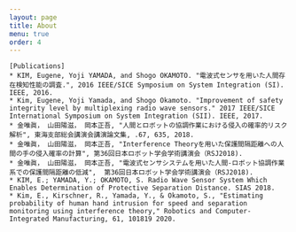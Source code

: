 ```yaml
---
layout: page
title: About
menu: true
order: 4
---
```

    [Publications]
    * KIM, Eugene, Yoji YAMADA, and Shogo OKAMOTO. "電波式センサを用いた人間存在検知性能の調査.", 2016 IEEE/SICE Symposium on System Integration (SI). IEEE, 2016.
    * Kim, Eugene, Yoji Yamada, and Shogo Okamoto. "Improvement of safety integrity level by multiplexing radio wave sensors." 2017 IEEE/SICE International Symposium on System Integration (SII). IEEE, 2017.
    * 金唯眞， 山田陽滋， 岡本正吾, "人間とロボットの協調作業における侵入の確率的リスク解析", 東海支部総会講演会講演論文集, .67, 635, 2018.  
    * 金唯眞， 山田陽滋， 岡本正吾, "Interference Theoryを用いた保護間隔距離への人間の手の侵入確率の計算", 第36回日本ロボット学会学術講演会（RSJ2018).  
    * 金唯眞， 山田陽滋， 岡本正吾, "電波式センサシステムを用いた人間-ロボット協調作業系での保護間隔距離の低減",  第36回日本ロボット学会学術講演会（RSJ2018).  
    * KIM, E.; YAMADA, Y.; OKAMOTO, S. Radio Wave Sensor System Which Enables Determination of Protective Separation Distance. SIAS 2018.  
    * Kim, E., Kirschner, R., Yamada, Y., & Okamoto, S., "Estimating probability of human hand intrusion for speed and separation monitoring using interference theory," Robotics and Computer-Integrated Manufacturing, 61, 101819 2020.
